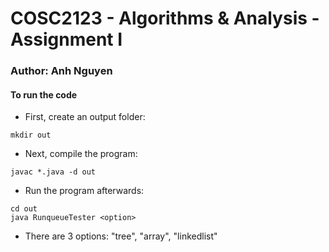 # COSC2123 - Algorithms & Analysis - Assignment I

### Author: Anh Nguyen
  

#### To run the code
- First, create an output folder:
```
mkdir out
```
- Next, compile the program:
```
javac *.java -d out
``` 
- Run the program afterwards:
```
cd out
java RunqueueTester <option>
```
- There are 3 options: "tree", "array", "linkedlist"